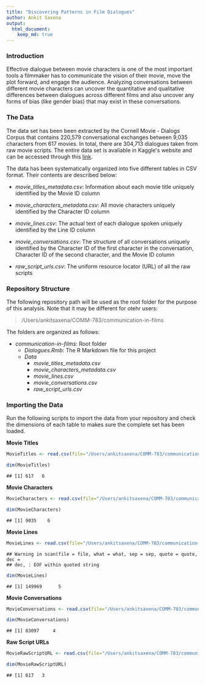 ```yaml
---
title: "Discovering Patterns in Film Dialogues"
author: Ankit Saxena
output:
  html_document:
    keep_md: true
---
```


### Introduction

Effective dialogue between movie characters is one of the most important tools a filmmaker has to communicate the vision of their movie, move the plot forward, and engage the audience. Analyzing conversations between different movie characters can uncover the quantitative and qualitative differences between dialogues across different films and also uncover any forms of bias (like gender bias) that may exist in these conversations.

### The Data

The data set has been been extracted by the Cornell Movie - Dialogs Corpus that contains 220,579 conversational exchanges between 9,035 characters from 617 movies. In total, there are 304,713 dialogues taken from raw movie scripts. The entire data set is avaliable in Kaggle's website and can be accessed through this [link](https://www.kaggle.com/rajathmc/cornell-moviedialog-corpus).

The data has been systematically organized into five different tables in CSV format. Their contents are described below:

* _movie_titles_metadata.csv_: Information about each movie title uniquely identified by the Movie ID column

* _movie_characters_metadata.csv_: All movie characters uniquely identified by the Character ID column

* _movie_lines.csv_: The actual text of each dialogue spoken uniquely identified by the Line ID column
  
* _movie_conversations.csv_: The structure of all conversations uniquely identified by the Character ID of the first character in the conversation, Character ID of the second character, and the Movie ID column

* _raw_script_urls.csv_: The uniform resource locator (URL) of all the raw scripts

### Repository Structure

The following repository path will be used as the root folder for the purpose of this analysis. Note that it may be different for otehr users:

> /Users/ankitsaxena/COMM-783/communication-in-films

The folders are organized as follows:

* _communication-in-films_: Root folder
  + _Dialogues.Rmb_: The R Markdown file for this project
  + _Data_
    + _movie_titles_metadata.csv_
    + _movie_characters_metadata.csv_
    + _movie_lines.csv_
    + _movie_conversations.csv_
    + _raw_script_urls.csv_

### Importing the Data

Run the following scripts to import the data from your repository and check the dimensions of each table to makes sure the complete set has been loaded.

__Movie Titles__

```r
MovieTitles <- read.csv(file="/Users/ankitsaxena/COMM-783/communication-in-films/Data/movie_titles_metadata.csv", header=FALSE, sep="|")
```


```r
dim(MovieTitles)
```

```
## [1] 617   6
```

__Movie Characters__

```r
MovieCharacters <- read.csv(file="/Users/ankitsaxena/COMM-783/communication-in-films/Data/movie_characters_metadata.csv", header=FALSE, sep="|")
```


```r
dim(MovieCharacters)
```

```
## [1] 9035    6
```

__Movie Lines__

```r
MovieLines <- read.csv(file="/Users/ankitsaxena/COMM-783/communication-in-films/Data/movie_lines.csv", header=FALSE, sep="|")
```

```
## Warning in scan(file = file, what = what, sep = sep, quote = quote, dec =
## dec, : EOF within quoted string
```


```r
dim(MovieLines)
```

```
## [1] 149969      5
```

__Movie Conversations__

```r
MovieConversations <- read.csv(file="/Users/ankitsaxena/COMM-783/communication-in-films/Data/movie_conversations.csv", header=FALSE, sep="|")
```


```r
dim(MovieConversations)
```

```
## [1] 83097     4
```

__Raw Script URLs__

```r
MovieRawScriptURL <- read.csv(file="/Users/ankitsaxena/COMM-783/communication-in-films/Data/raw_script_urls.csv", header=FALSE, sep="|")
```


```r
dim(MovieRawScriptURL)
```

```
## [1] 617   3
```
